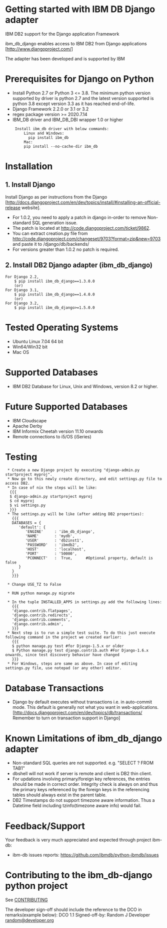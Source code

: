 # Getting started with IBM DB Django adapter 

IBM DB2 support for the Django application Framework

ibm_db_django enables access to IBM DB2 from Django applications
[http://www.djangoproject.com/]

The adapter has been developed and is supported by IBM

# Prerequisites for Django on Python 

 * Install Python 2.7 or Python 3 <= 3.8. 
   The minimum python version supported by driver is python 2.7 and the latest version supported is python 3.8 except version 3.3 as it has reached end-of-life.
 * Django Framework 2.2.0 or 3.1 or 3.2
 * regex package version >= 2020.7.14 
 * IBM_DB driver and IBM_DB_DBI wrapper 1.0 or higher
   ``` 
    Install ibm_db driver with below commands:
	    Linux and Windows: 
	      pip install ibm_db
	    Mac:
   	    pip install --no-cache-dir ibm_db
   ```
 
# Installation 

## 1. Install Django 

Install Django as per instructions from the Django [http://docs.djangoproject.com/en/dev/topics/install/#installing-an-official-release website].

 * For 1.0.2, you need to apply a patch in django in-order to remove Non-standard SQL generation issue. 
 * The patch is located at http://code.djangoproject.com/ticket/9862.
 * You can extract creation.py file from http://code.djangoproject.com/changeset/9703?format=zip&new=9703 and paste it to /django/db/backends/
 * For versions greater than 1.0.2 no patch is required.

## 2. Install DB2 Django adapter (ibm_db_django)  

```  
For Django 2.2,
	$ pip install ibm_db_django==1.3.0.0  
	(or)
For Django 3.1,
	$ pip install ibm_db_django==1.4.0.0  
	(or)
For Django 3.2,
	$ pip install ibm_db_django>=1.5.0.0  
```
 
# Tested Operating Systems 

 * Ubuntu Linux 7.04 64 bit
 * Win64/Win32 bit
 * Mac OS

# Supported Databases 

 * IBM DB2 Database for Linux, Unix and Windows, version 8.2 or higher.

# Future Supported Databases 

 * IBM Cloudscape
 * Apache Derby
 * IBM Informix Cheetah version 11.10 onwards
 * Remote connections to i5/OS (iSeries)

# Testing 
```
 * Create a new Django project by executing "django-admin.py startproject myproj".
 * Now go to this newly create directory, and edit settings.py file to access DB2.
 * In case of nix the steps will be like:
  {{{
  $ django-admin.py startproject myproj
  $ cd myproj
  $ vi settings.py
  }}}
 * The settings.py will be like (after adding DB2 properties):
   {{{
   DATABASES = {
      'default': {
         'ENGINE'     : 'ibm_db_django',
         'NAME'       : 'mydb',
         'USER'       : 'db2inst1',
         'PASSWORD'   : 'ibmdb2',
         'HOST'       : 'localhost',
         'PORT'       : '50000',
         'PCONNECT'   :  True,      #Optional property, default is false
      }
   }
   }}}
   
 * Change USE_TZ to False
 
 * RUN python manage.py migrate
 
 * In the tuple INSTALLED_APPS in settings.py add the following lines:
   {{{
   'django.contrib.flatpages',
   'django.contrib.redirects',
   'django.contrib.comments',
   'django.contrib.admin',
   }}}
 * Next step is to run a simple test suite. To do this just execute following command in the project we created earlier:
   {{{
   $ python manage.py test #for Django-1.5.x or older
   $ Python manage.py test django.contrib.auth #For Django-1.6.x onwards, since test discovery behavior have changed
   }}} 
 * For Windows, steps are same as above. In case of editing settings.py file, use notepad (or any other) editor.
```
# Database Transactions 

 *  Django by default executes without transactions i.e. in auto-commit mode. This default is generally not what you want in web-applications. [http://docs.djangoproject.com/en/dev/topics/db/transactions/ Remember to turn on transaction support in Django]

# Known Limitations of ibm_db_django adapter 

 * Non-standard SQL queries are not supported. e.g. "SELECT ? FROM TAB1"
 * dbshell will not work if server is remote and client is DB2 thin client.
 * For updations involving primary/foreign key references, the entries should be made in correct order. Integrity check is always on and thus the primary keys referenced by the foreign keys in the referencing tables should always exist in the parent table.
 * DB2 Timestamps do not support timezone aware information. Thus a Datetime field including tzinfo(timezone aware info) would fail.

# Feedback/Support

  Your feedback is very much appreciated and expected through project ibm-db:

 * ibm-db issues reports: https://github.com/ibmdb/python-ibmdb/issues

# Contributing to the ibm_db-django python project

  See [CONTRIBUTING](https://github.com/ibmdb/python-ibmdb-django/blob/master/contributing/CONTRIBUTING.md)

  The developer sign-off should include the reference to the DCO in remarks(example below):
  DCO 1.1 Signed-off-by: Random J Developer <random@developer.org>

